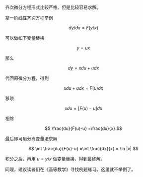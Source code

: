 齐次微分方程形式比较严格。但是比较容易求解。

拿一阶线性齐次方程举例

$$
dy/dx = F(y/x)
$$

可以做如下变量替换

$$
y=ux
$$

那么

$$
dy=xdu+udx
$$

代回原微分方程，得到

$$
xdu+udx = F(u)dx
$$

移项

$$
xdu = [F(u)-u]dx
$$

相除

$$
\frac{du}{F(u)-u} =\frac{dx}{x}
$$

最后即可用分离变量法求解

$$
\int \frac{du}{F(u)-u} =\int \frac{dx}{x} = \ln |x|
$$

积分之后，再用 $u=y/x$ 做变量替换，得到最终解。

同理，建议读者们在《高等数学》寻找例题练习。这里就不举例了。

